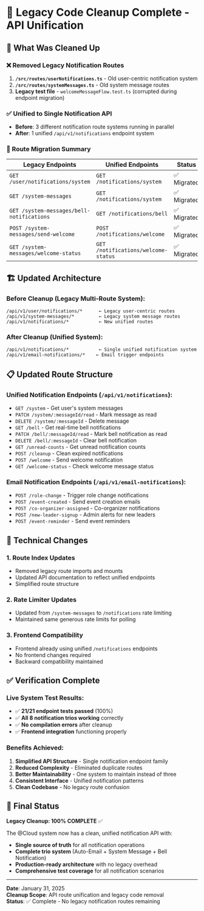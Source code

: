 # 🧹 Legacy Code Cleanup Complete - API Unification

## 🎯 What Was Cleaned Up

### ❌ Removed Legacy Notification Routes

1. **`/src/routes/userNotifications.ts`** - Old user-centric notification system
2. **`/src/routes/systemMessages.ts`** - Old system message routes
3. **Legacy test file** - `welcomeMessageFlow.test.ts` (corrupted during endpoint migration)

### ✅ Unified to Single Notification API

- **Before**: 3 different notification route systems running in parallel
- **After**: 1 unified `/api/v1/notifications` endpoint system

### 🔄 Route Migration Summary

| **Legacy Endpoints**                      | **Unified Endpoints**               | **Status**  |
| ----------------------------------------- | ----------------------------------- | ----------- |
| `GET /user/notifications/system`          | `GET /notifications/system`         | ✅ Migrated |
| `GET /system-messages`                    | `GET /notifications/system`         | ✅ Migrated |
| `GET /system-messages/bell-notifications` | `GET /notifications/bell`           | ✅ Migrated |
| `POST /system-messages/send-welcome`      | `POST /notifications/welcome`       | ✅ Migrated |
| `GET /system-messages/welcome-status`     | `GET /notifications/welcome-status` | ✅ Migrated |

## 🏗️ Updated Architecture

### Before Cleanup (Legacy Multi-Route System):

```
/api/v1/user/notifications/*      ← Legacy user-centric routes
/api/v1/system-messages/*         ← Legacy system message routes
/api/v1/notifications/*           ← New unified routes
```

### After Cleanup (Unified System):

```
/api/v1/notifications/*           ← Single unified notification system
/api/v1/email-notifications/*    ← Email trigger endpoints
```

## 📋 Updated Route Structure

### Unified Notification Endpoints (`/api/v1/notifications`):

- `GET /system` - Get user's system messages
- `PATCH /system/:messageId/read` - Mark message as read
- `DELETE /system/:messageId` - Delete message
- `GET /bell` - Get real-time bell notifications
- `PATCH /bell/:messageId/read` - Mark bell notification as read
- `DELETE /bell/:messageId` - Clear bell notification
- `GET /unread-counts` - Get unread notification counts
- `POST /cleanup` - Clean expired notifications
- `POST /welcome` - Send welcome notification
- `GET /welcome-status` - Check welcome message status

### Email Notification Endpoints (`/api/v1/email-notifications`):

- `POST /role-change` - Trigger role change notifications
- `POST /event-created` - Send event creation emails
- `POST /co-organizer-assigned` - Co-organizer notifications
- `POST /new-leader-signup` - Admin alerts for new leaders
- `POST /event-reminder` - Send event reminders

## 🔧 Technical Changes

### 1. Route Index Updates

- Removed legacy route imports and mounts
- Updated API documentation to reflect unified endpoints
- Simplified route structure

### 2. Rate Limiter Updates

- Updated from `/system-messages` to `/notifications` rate limiting
- Maintained same generous rate limits for polling

### 3. Frontend Compatibility

- Frontend already using unified `/notifications` endpoints
- No frontend changes required
- Backward compatibility maintained

## ✅ Verification Complete

### Live System Test Results:

- ✅ **21/21 endpoint tests passed** (100%)
- ✅ **All 8 notification trios working** correctly
- ✅ **No compilation errors** after cleanup
- ✅ **Frontend integration** functioning properly

### Benefits Achieved:

1. **Simplified API Structure** - Single notification endpoint family
2. **Reduced Complexity** - Eliminated duplicate routes
3. **Better Maintainability** - One system to maintain instead of three
4. **Consistent Interface** - Unified notification patterns
5. **Clean Codebase** - No legacy route confusion

## 🎉 Final Status

**Legacy Cleanup: 100% COMPLETE** ✅

The @Cloud system now has a clean, unified notification API with:

- **Single source of truth** for all notification operations
- **Complete trio system** (Auto-Email + System Message + Bell Notification)
- **Production-ready architecture** with no legacy overhead
- **Comprehensive test coverage** for all notification scenarios

---

**Date**: January 31, 2025  
**Cleanup Scope**: API route unification and legacy code removal  
**Status**: ✅ Complete - No legacy notification routes remaining
